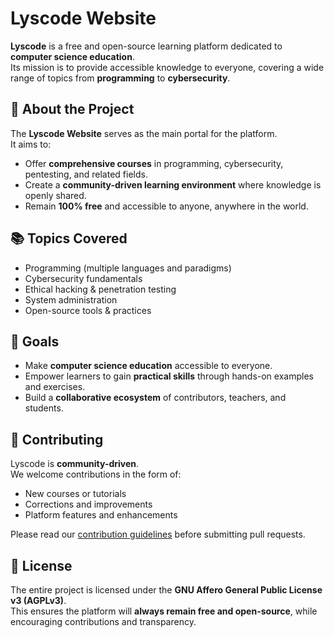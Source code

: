 # Lyscode Website

**Lyscode** is a free and open-source learning platform dedicated to **computer science education**.  
Its mission is to provide accessible knowledge to everyone, covering a wide range of topics from **programming** to **cybersecurity**.

## 📖 About the Project
The **Lyscode Website** serves as the main portal for the platform.  
It aims to:
- Offer **comprehensive courses** in programming, cybersecurity, pentesting, and related fields.
- Create a **community-driven learning environment** where knowledge is openly shared.
- Remain **100% free** and accessible to anyone, anywhere in the world.

## 📚 Topics Covered
- Programming (multiple languages and paradigms)  
- Cybersecurity fundamentals  
- Ethical hacking & penetration testing  
- System administration  
- Open-source tools & practices  

## 🚀 Goals
- Make **computer science education** accessible to everyone.  
- Empower learners to gain **practical skills** through hands-on examples and exercises.  
- Build a **collaborative ecosystem** of contributors, teachers, and students.  

## 🤝 Contributing
Lyscode is **community-driven**.  
We welcome contributions in the form of:
- New courses or tutorials  
- Corrections and improvements  
- Platform features and enhancements  

Please read our [contribution guidelines](./github/CONTRIBUTING.md) before submitting pull requests.

## 📜 License
The entire project is licensed under the **GNU Affero General Public License v3 (AGPLv3)**.  
This ensures the platform will **always remain free and open-source**, while encouraging contributions and transparency.
